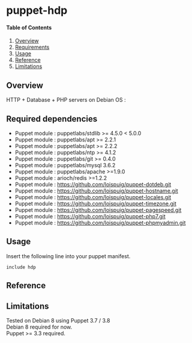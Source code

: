# puppet-hdp

#### Table of Contents

1. [Overview](#overview)
2. [Requirements](#requirements)
3. [Usage](#usage)
4. [Reference](#reference)
5. [Limitations](#limitations)

## Overview

HTTP + Database + PHP servers on Debian OS :

## Required dependencies

* Puppet module : puppetlabs/stdlib >= 4.5.0 < 5.0.0
* Puppet module : puppetlabs/apt >= 2.2.1
* Puppet module : puppetlabs/apt >= 2.2.2
* Puppet module : puppetlabs/ntp >= 4.1.2
* Puppet module : puppetlabs/git >= 0.4.0
* Puppet module : puppetlabs/mysql 3.6.2
* Puppet module : puppetlabs/apache >=1.9.0
* Puppet module : arioch/redis >=1.2.2
* Puppet module : https://github.com/loispuig/puppet-dotdeb.git
* Puppet module : https://github.com/loispuig/puppet-hostname.git
* Puppet module : https://github.com/loispuig/puppet-locales.git
* Puppet module : https://github.com/loispuig/puppet-timezone.git
* Puppet module : https://github.com/loispuig/puppet-pagespeed.git
* Puppet module : https://github.com/loispuig/puppet-php7.git
* Puppet module : https://github.com/loispuig/puppet-phpmyadmin.git

## Usage

Insert the following line into your puppet manifest.
```
include hdp
```

## Reference

## Limitations

Tested on Debian 8 using Puppet 3.7 / 3.8  
Debian 8 required for now.  
Puppet >= 3.3 required.
